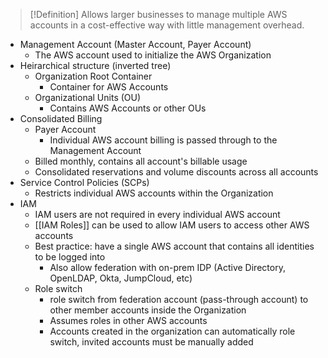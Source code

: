 >[!Definition]
>Allows larger businesses to manage multiple AWS accounts in a cost-effective way with little management overhead.

- Management Account (Master Account, Payer Account)
	- The AWS account used to initialize the AWS Organization
- Heirarchical structure (inverted tree)
	- Organization Root Container
		- Container for AWS Accounts
	- Organizational Units (OU)
		- Contains AWS Accounts or other OUs
- Consolidated Billing
	- Payer Account
		- Individual AWS account billing is passed through to the Management Account
	- Billed monthly, contains all account's billable usage
	- Consolidated reservations and volume discounts across all accounts
- Service Control Policies (SCPs)
	- Restricts individual AWS accounts within the Organization
- IAM
	- IAM users are not required in every individual AWS account
	- [[IAM Roles]] can be used to allow IAM users to access other AWS accounts
	- Best practice: have a single AWS account that contains all identities to be logged into
		- Also allow federation with on-prem IDP (Active Directory, OpenLDAP, Okta, JumpCloud, etc)
	- Role switch
		- role switch from federation account (pass-through account) to other member accounts inside the Organization
		- Assumes roles in other AWS accounts
		- Accounts created in the organization can automatically role switch, invited accounts must be manually added